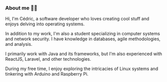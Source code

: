 ### About me 🧑‍💻

Hi, I'm Cédric, a software developer who loves creating cool stuff and enjoys delving into operating systems.

In addition to my work, I'm also a student specializing in computer systems and network security. I have knowledge in databases, agile methodologies, and analysis.

I primarily work with Java and its frameworks, but I'm also experienced with ReactJS, Laravel, and other technologies.

During my free time, I enjoy exploring the intricacies of Linux systems and tinkering with Arduino and Raspberry Pi.
